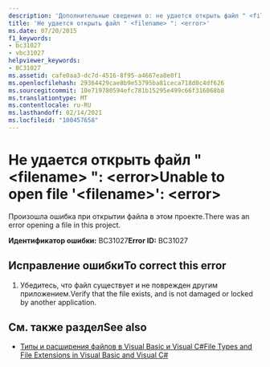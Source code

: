 ```yaml
---
description: 'Дополнительные сведения о: не удается открыть файл " <filename> ": <error>'
title: 'Не удается открыть файл " <filename> ": <error>'
ms.date: 07/20/2015
f1_keywords:
- bc31027
- vbc31027
helpviewer_keywords:
- BC31027
ms.assetid: cafe0aa3-dc7d-4516-8f95-a4667ea8e0f1
ms.openlocfilehash: 29364429cae8b9e53795ba81ceca718d0c4df626
ms.sourcegitcommit: 10e719780594efc781b15295e499c66f316068b8
ms.translationtype: MT
ms.contentlocale: ru-RU
ms.lasthandoff: 02/14/2021
ms.locfileid: "100457658"
---
```

# <a name="unable-to-open-file-filename-error"></a><span data-ttu-id="8ce74-103">Не удается открыть файл " \<filename> ": \<error></span><span class="sxs-lookup"><span data-stu-id="8ce74-103">Unable to open file '\<filename>': \<error></span></span>

<span data-ttu-id="8ce74-104">Произошла ошибка при открытии файла в этом проекте.</span><span class="sxs-lookup"><span data-stu-id="8ce74-104">There was an error opening a file in this project.</span></span>  
  
 <span data-ttu-id="8ce74-105">**Идентификатор ошибки:** BC31027</span><span class="sxs-lookup"><span data-stu-id="8ce74-105">**Error ID:** BC31027</span></span>  
  
## <a name="to-correct-this-error"></a><span data-ttu-id="8ce74-106">Исправление ошибки</span><span class="sxs-lookup"><span data-stu-id="8ce74-106">To correct this error</span></span>  
  
1. <span data-ttu-id="8ce74-107">Убедитесь, что файл существует и не поврежден другим приложением.</span><span class="sxs-lookup"><span data-stu-id="8ce74-107">Verify that the file exists, and is not damaged or locked by another application.</span></span>  
  
## <a name="see-also"></a><span data-ttu-id="8ce74-108">См. также раздел</span><span class="sxs-lookup"><span data-stu-id="8ce74-108">See also</span></span>

- <span data-ttu-id="8ce74-109">[Типы и расширения файлов в Visual Basic и Visual C#](/previous-versions/visualstudio/visual-studio-2010/8k0zafxb(v=vs.100))</span><span class="sxs-lookup"><span data-stu-id="8ce74-109">[File Types and File Extensions in Visual Basic and Visual C#](/previous-versions/visualstudio/visual-studio-2010/8k0zafxb(v=vs.100))</span></span>
